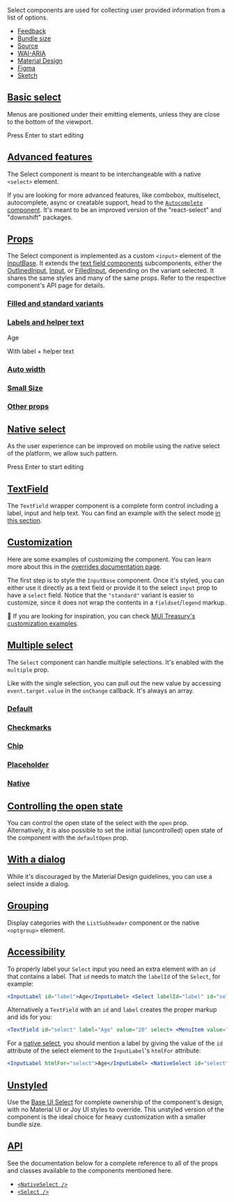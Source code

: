 Select components are used for collecting user provided information from a list of options.

-   [Feedback](https://github.com/mui/material-ui/labels/component%3A%20select)
-   [Bundle size](https://bundlephobia.com/package/@mui/material@latest "Scroll down to 'Exports Analysis' for a more detailed report.")
-   [Source](https://github.com/mui/material-ui/tree/v6.4.11/packages/mui-material/src/Select)
-   [WAI-ARIA](https://www.w3.org/WAI/ARIA/apg/patterns/combobox/examples/combobox-select-only/)
-   [Material Design](https://m2.material.io/components/menus#exposed-dropdown-menu)
-   [Figma](https://mui.com/store/items/figma-react/?utm_source=docs&utm_medium=referral&utm_campaign=component-link-header)
-   [Sketch](https://mui.com/store/items/sketch-react/?utm_source=docs&utm_medium=referral&utm_campaign=component-link-header)

## [Basic select](https://v6.mui.com/material-ui/all-components/#basic-select)

Menus are positioned under their emitting elements, unless they are close to the bottom of the viewport.

Press Enter to start editing

## [Advanced features](https://v6.mui.com/material-ui/all-components/#advanced-features)

The Select component is meant to be interchangeable with a native `<select>` element.

If you are looking for more advanced features, like combobox, multiselect, autocomplete, async or creatable support, head to the [`Autocomplete` component](https://v6.mui.com/material-ui/react-autocomplete/). It's meant to be an improved version of the "react-select" and "downshift" packages.

## [Props](https://v6.mui.com/material-ui/all-components/#props)

The Select component is implemented as a custom `<input>` element of the [InputBase](https://v6.mui.com/material-ui/api/input-base/). It extends the [text field components](https://v6.mui.com/material-ui/react-text-field/) subcomponents, either the [OutlinedInput](https://v6.mui.com/material-ui/api/outlined-input/), [Input](https://v6.mui.com/material-ui/api/input/), or [FilledInput](https://v6.mui.com/material-ui/api/filled-input/), depending on the variant selected. It shares the same styles and many of the same props. Refer to the respective component's API page for details.

### [Filled and standard variants](https://v6.mui.com/material-ui/all-components/#filled-and-standard-variants)

### [Labels and helper text](https://v6.mui.com/material-ui/all-components/#labels-and-helper-text)

Age

With label + helper text

### [Auto width](https://v6.mui.com/material-ui/all-components/#auto-width)

### [Small Size](https://v6.mui.com/material-ui/all-components/#small-size)

### [Other props](https://v6.mui.com/material-ui/all-components/#other-props)

## [Native select](https://v6.mui.com/material-ui/all-components/#native-select)

As the user experience can be improved on mobile using the native select of the platform, we allow such pattern.

Press Enter to start editing

## [TextField](https://v6.mui.com/material-ui/all-components/#textfield)

The `TextField` wrapper component is a complete form control including a label, input and help text. You can find an example with the select mode [in this section](https://v6.mui.com/material-ui/react-text-field/#select).

## [Customization](https://v6.mui.com/material-ui/all-components/#customization)

Here are some examples of customizing the component. You can learn more about this in the [overrides documentation page](https://v6.mui.com/material-ui/customization/how-to-customize/).

The first step is to style the `InputBase` component. Once it's styled, you can either use it directly as a text field or provide it to the select `input` prop to have a `select` field. Notice that the `"standard"` variant is easier to customize, since it does not wrap the contents in a `fieldset`/`legend` markup.

🎨 If you are looking for inspiration, you can check [MUI Treasury's customization examples](https://mui-treasury.com/?path=/docs/select-introduction--docs).

## [Multiple select](https://v6.mui.com/material-ui/all-components/#multiple-select)

The `Select` component can handle multiple selections. It's enabled with the `multiple` prop.

Like with the single selection, you can pull out the new value by accessing `event.target.value` in the `onChange` callback. It's always an array.

### [Default](https://v6.mui.com/material-ui/all-components/#default)

### [Checkmarks](https://v6.mui.com/material-ui/all-components/#checkmarks)

### [Chip](https://v6.mui.com/material-ui/all-components/#chip)

### [Placeholder](https://v6.mui.com/material-ui/all-components/#placeholder)

### [Native](https://v6.mui.com/material-ui/all-components/#native)

## [Controlling the open state](https://v6.mui.com/material-ui/all-components/#controlling-the-open-state)

You can control the open state of the select with the `open` prop. Alternatively, it is also possible to set the initial (uncontrolled) open state of the component with the `defaultOpen` prop.

## [With a dialog](https://v6.mui.com/material-ui/all-components/#with-a-dialog)

While it's discouraged by the Material Design guidelines, you can use a select inside a dialog.

## [Grouping](https://v6.mui.com/material-ui/all-components/#grouping)

Display categories with the `ListSubheader` component or the native `<optgroup>` element.

## [Accessibility](https://v6.mui.com/material-ui/all-components/#accessibility)

To properly label your `Select` input you need an extra element with an `id` that contains a label. That `id` needs to match the `labelId` of the `Select`, for example:

```jsx
<InputLabel id="label">Age</InputLabel> <Select labelId="label" id="select" value="20"> <MenuItem value="10">Ten</MenuItem> <MenuItem value="20">Twenty</MenuItem> </Select>
```

Alternatively a `TextField` with an `id` and `label` creates the proper markup and ids for you:

```jsx
<TextField id="select" label="Age" value="20" select> <MenuItem value="10">Ten</MenuItem> <MenuItem value="20">Twenty</MenuItem> </TextField>
```

For a [native select](https://v6.mui.com/material-ui/all-components/#native-select), you should mention a label by giving the value of the `id` attribute of the select element to the `InputLabel`'s `htmlFor` attribute:

```jsx
<InputLabel htmlFor="select">Age</InputLabel> <NativeSelect id="select"> <option value="10">Ten</option> <option value="20">Twenty</option> </NativeSelect>
```

## [Unstyled](https://v6.mui.com/material-ui/all-components/#unstyled)

Use the [Base UI Select](https://v6.mui.com/base-ui/react-select/) for complete ownership of the component's design, with no Material UI or Joy UI styles to override. This unstyled version of the component is the ideal choice for heavy customization with a smaller bundle size.

## [API](https://v6.mui.com/material-ui/all-components/#api)

See the documentation below for a complete reference to all of the props and classes available to the components mentioned here.

-   [`<NativeSelect />`](https://v6.mui.com/material-ui/api/native-select/)
-   [`<Select />`](https://v6.mui.com/material-ui/api/select/)